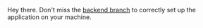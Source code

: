 Hey there. Don't miss the [backend branch](https://github.com/feelthatvib3/bloom/tree/backend) to correctly set up the application on your machine.

